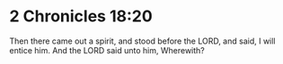 # 2 Chronicles 18:20

Then there came out a spirit, and stood before the LORD, and said, I will entice him. And the LORD said unto him, Wherewith?
